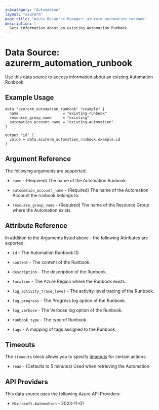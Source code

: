 ```yaml
---
subcategory: "Automation"
layout: "azurerm"
page_title: "Azure Resource Manager: azurerm_automation_runbook"
description: |-
  Gets information about an existing Automation Runbook.
---
```


# Data Source: azurerm_automation_runbook

Use this data source to access information about an existing Automation Runbook.

## Example Usage

```hcl
data "azurerm_automation_runbook" "example" {
  name                    = "existing-runbook"
  resource_group_name     = "existing"
  automation_account_name = "existing-automation"
}

output "id" {
  value = data.azurerm_automation_runbook.example.id
}
```

## Argument Reference

The following arguments are supported:

* `name` - (Required) The name of the Automation Runbook.

* `automation_account_name` - (Required) The name of the Automation Account the runbook belongs to.

* `resource_group_name` - (Required) The name of the Resource Group where the Automation exists.

## Attribute Reference

In addition to the Arguments listed above - the following Attributes are exported: 

* `id` - The Automation Runbook ID.

* `content` - The content of the Runbook.

* `description` - The description of the Runbook.

* `location` - The Azure Region where the Runbook exists.

* `log_activity_trace_level` - The activity-level tracing of the Runbook.

* `log_progress` - The Progress log option of the Runbook.

* `log_verbose` - The Verbose log option of the Runbook.

* `runbook_type` - The type of Runbook.

* `tags` - A mapping of tags assigned to the Runbook.

## Timeouts

The `timeouts` block allows you to specify [timeouts](https://developer.hashicorp.com/terraform/language/resources/configure#define-operation-timeouts) for certain actions:

* `read` - (Defaults to 5 minutes) Used when retrieving the Automation.

## API Providers
<!-- This section is generated, changes will be overwritten -->
This data source uses the following Azure API Providers:

* `Microsoft.Automation` - 2023-11-01
